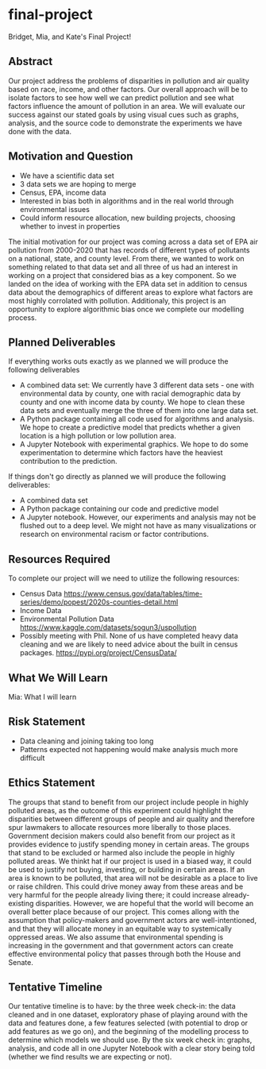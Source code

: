 # final-project
 Bridget, Mia, and Kate's Final Project! 

## Abstract

Our project address the problems of disparities in pollution and air quality based on race, income, and other factors. Our overall approach will be to isolate factors to see how well we can predict pollution and see what factors influence the amount of pollution in an area. We will evaluate our success against our stated goals by using visual cues such as graphs, analysis, and the source code to demonstrate the experiments we have done with the data. 


## Motivation and Question

- We have a scientific data set 
- 3 data sets we are hoping to merge 
- Census, EPA, income data
- Interested in bias both in algorithms and in the real world through environmental issues 
- Could inform resource allocation, new building projects, choosing whether to invest in properties

The initial motivation for our project was coming across a data set of EPA air pollution from 2000-2020 that has records of different types of pollutants on a national, state, and county level. From there, we wanted to work on something related to that data set and all three of us had an interest in working on a project that considered bias as a key component. So we landed on the idea of working with the EPA data set in addition to census data about the demographics of different areas to explore what factors are most highly corrolated with pollution. Additionaly, this project is an opportunity to explore algorithmic bias once we complete our modelling process. 

## Planned Deliverables
If everything works outs exactly as we planned we will produce the following deliverables
- A combined data set: We currently have 3 different data sets - one with environmental data by county, one with racial demographic data by county and one with income data by county. We hope to clean these data sets and eventually merge the three of them into one large data set.
- A Python package containing all code used for algorithms and analysis. We hope to create a predictive model that predicts whether a given location is a high pollution or low pollution area. 
- A Jupyter Notebook with experimental graphics. We hope to do some experimentation to determine which factors have the heaviest contribution to the prediction.

If things don't go directly as planned we will produce the following deliverables:
- A combined data set
- A Python package containing our code and predictive model
- A Jupyter notebook. However, our experiments and analysis may not be flushed out to a deep level. We might not have as many visualizations or research on environmental racism or factor contributions.

## Resources Required
To complete our project will we need to utilize the following resources:
- Census Data https://www.census.gov/data/tables/time-series/demo/popest/2020s-counties-detail.html
- Income Data 
- Environmental Pollution Data https://www.kaggle.com/datasets/sogun3/uspollution
- Possibly meeting with Phil. None of us have completed heavy data cleaning and we are likely to need advice about the built in census packages. https://pypi.org/project/CensusData/

## What We Will Learn
Mia: What I will learn



## Risk Statement

- Data cleaning and joining taking too long 
- Patterns expected not happening would make analysis much more difficult

## Ethics Statement

The groups that stand to benefit from our project include people in highly polluted areas, as the outcome of this experiment could highlight the disparities between different groups of people and air quality and therefore spur lawmakers to allocate resources more liberally to those places. Government decision makers could also benefit from our project as it provides evidence to justify spending money in certain areas. 
The groups that stand to be excluded or harmed also include the people in highly polluted areas. We thinkt hat if our project is used in a biased way, it could be used to justify not buying, investing, or building in certain areas. If an area is known to be polluted, that area will not be desirable as a place to live or raise children. This could drive money away from these areas and be very harmful for the people already living there; it could increase already-existing disparities. 
However, we are hopeful that the world will become an overall better place because of our project. This comes allong with the assumption that policy-makers and government actors are well-intentioned, and that they will allocate money in an equitable way to systemically oppressed areas. We also assume that environmental spending is increasing in the government and that government actors can create effective environmental policy that passes through both the House and Senate. 


## Tentative Timeline

Our tentative timeline is to have: by the three week check-in: the data cleaned and in one dataset, exploratory phase of playing around with the data and features done, a few features selected (with potential to drop or add features as we go on), and the beginning of the modelling process to determine which models we should use. By the six week check in: graphs, analysis, and code all in one Jupyter Notebook with a clear story being told (whether we find results we are expecting or not).

